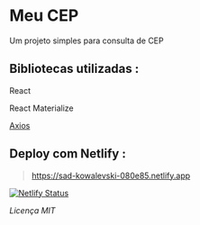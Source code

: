 <h1>Meu CEP</h1>

<p>Um projeto simples para consulta de CEP</p>

<h2>Bibliotecas utilizadas :</h2>

<a>React</a>

<a>React Materialize</a>

<a href='www.axios.com'>Axios</a>

<h2>Deploy com Netlify :</h2>

> https://sad-kowalevski-080e85.netlify.app

[![Netlify Status](https://api.netlify.com/api/v1/badges/9266bbbb-31e6-4639-8317-908dd02f5858/deploy-status)](https://app.netlify.com/sites/sad-kowalevski-080e85/deploys)

<i>Licença MIT</i>